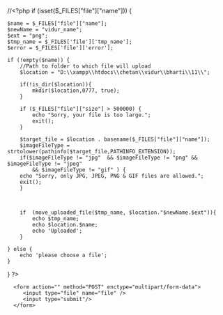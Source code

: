 //<?php
if (isset($_FILES["file"]["name"])) {

    $name = $_FILES["file"]["name"];
	$newName = "vidur_name";
	$ext = "png";
    $tmp_name = $_FILES['file']['tmp_name'];
    $error = $_FILES['file']['error'];

    if (!empty($name)) {
		//Path to folder to which file will upload
        $location = "D:\\xampp\\htdocs\\chetan\\vidur\\bharti\\11\\";

		if(!is_dir($location)){
			mkdir($location,0777, true);
		}
		
		if ($_FILES["file"]["size"] > 500000) {
			echo "Sorry, your file is too large.";
			exit();
		}
		
		$target_file = $location . basename($_FILES["file"]["name"]);
		$imageFileType = strtolower(pathinfo($target_file,PATHINFO_EXTENSION));
		if($imageFileType != "jpg"  && $imageFileType != "png" && $imageFileType != "jpeg"
			&& $imageFileType != "gif" ) {
		echo "Sorry, only JPG, JPEG, PNG & GIF files are allowed.";
		exit();
		}
		
		
		
        if  (move_uploaded_file($tmp_name, $location."$newName.$ext")){
			echo $tmp_name;
			echo $location.$name;
            echo 'Uploaded';
        }

    } else {
        echo 'please choose a file';
    }
}
?>

<html>
   <body>
      
      <form action="" method="POST" enctype="multipart/form-data">
         <input type="file" name="file" />
         <input type="submit"/>
      </form>
      
   </body>
</html>
